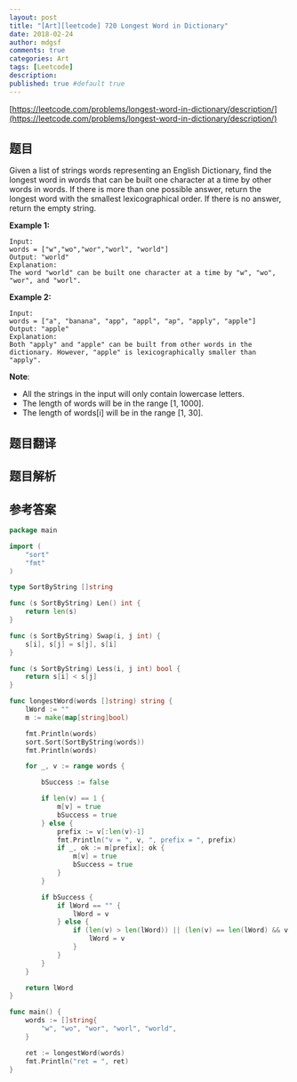 ```yaml
---
layout: post
title: "[Art][leetcode] 720 Longest Word in Dictionary"
date: 2018-02-24
author: mdgsf
comments: true
categories: Art
tags: [Leetcode]
description:
published: true #default true
---
```


[https://leetcode.com/problems/longest-word-in-dictionary/description/](https://leetcode.com/problems/longest-word-in-dictionary/description/)

## 题目

Given a list of strings words representing an English Dictionary, find the longest word in words that can be built one character at a time by other words in words. If there is more than one possible answer, return the longest word with the smallest lexicographical order.
If there is no answer, return the empty string.

**Example 1:**

```
Input:
words = ["w","wo","wor","worl", "world"]
Output: "world"
Explanation:
The word "world" can be built one character at a time by "w", "wo", "wor", and "worl".
```

**Example 2:**

```
Input:
words = ["a", "banana", "app", "appl", "ap", "apply", "apple"]
Output: "apple"
Explanation:
Both "apply" and "apple" can be built from other words in the dictionary. However, "apple" is lexicographically smaller than "apply".
```

**Note**:

- All the strings in the input will only contain lowercase letters.
- The length of words will be in the range [1, 1000].
- The length of words[i] will be in the range [1, 30].

## 题目翻译

## 题目解析

## 参考答案

```go
package main

import (
    "sort"
    "fmt"
)

type SortByString []string

func (s SortByString) Len() int {
    return len(s)
}

func (s SortByString) Swap(i, j int) {
    s[i], s[j] = s[j], s[i]
}

func (s SortByString) Less(i, j int) bool {
    return s[i] < s[j]
}

func longestWord(words []string) string {
    lWord := ""
    m := make(map[string]bool)

    fmt.Println(words)
    sort.Sort(SortByString(words))
    fmt.Println(words)

    for _, v := range words {

        bSuccess := false

        if len(v) == 1 {
            m[v] = true
            bSuccess = true
        } else {
            prefix := v[:len(v)-1]
            fmt.Println("v = ", v, ", prefix = ", prefix)
            if _, ok := m[prefix]; ok {
                m[v] = true
                bSuccess = true
            }
        }

        if bSuccess {
            if lWord == "" {
                lWord = v
            } else {
                if (len(v) > len(lWord)) || (len(v) == len(lWord) && v < lWord) {
                    lWord = v
                }
            }
        }
    }

    return lWord
}

func main() {
    words := []string{
        "w", "wo", "wor", "worl", "world",
    }

    ret := longestWord(words)
    fmt.Println("ret = ", ret)
}
```
